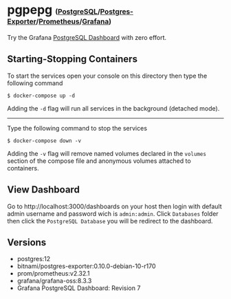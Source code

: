 # pgpepg <font size="3">([PostgreSQL](https://www.postgresql.org)/[Postgres-Exporter](https://github.com/prometheus-community/postgres_exporter)/[Prometheus](https://prometheus.io)/[Grafana](https://grafana.com/oss/grafana))</font>

Try the Grafana [PostgreSQL Dashboard](https://grafana.com/grafana/dashboards/9628) with zero effort.

## Starting-Stopping Containers
To start the services open your console on this directory then type the following command
```console
$ docker-compose up -d
```
Adding the `-d` flag will run all services in the background (detached mode).
<hr>
Type the following command to stop the services

```console
$ docker-compose down -v
```
Adding the `-v` flag will remove named volumes declared in the `volumes` section of the compose file and anonymous volumes attached to containers.

## View Dashboard
Go to http://localhost:3000/dashboards on your host then login with default admin username and password wich is `admin:admin`. Click `Databases` folder then click the `PostgreSQL Database` you will be redirect to the dashboard.

## Versions
- postgres:12
- bitnami/postgres-exporter:0.10.0-debian-10-r170
- prom/prometheus:v2.32.1
- grafana/grafana-oss:8.3.3
- Grafana PostgreSQL Dashboard: Revision 7